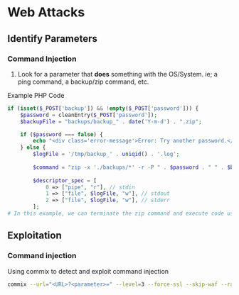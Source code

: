 # Web Attacks

## Identify Parameters
### Command Injection
  1. Look for a parameter that **does** something with the OS/System. ie; a ping command, a backup/zip command, etc.  

Example PHP Code
```php
if (isset($_POST['backup']) && !empty($_POST['password'])) {
    $password = cleanEntry($_POST['password']);
    $backupFile = "backups/backup_" . date('Y-m-d') . ".zip";

    if ($password === false) {
        echo "<div class='error-message'>Error: Try another password.</div>";
    } else {
        $logFile = '/tmp/backup_' . uniqid() . '.log';
       
        $command = "zip -x './backups/*' -r -P " . $password . " " . $backupFile . " .  > " . $logFile . " 2>&1 &";
        
        $descriptor_spec = [
            0 => ["pipe", "r"], // stdin
            1 => ["file", $logFile, "w"], // stdout
            2 => ["file", $logFile, "w"], // stderr
        ];
# In this example, we can terminate the zip command and execute code using the "Password Parameter"
```
## Exploitation
### Command injection
Using commix to detect and exploit command injection
```bash
commix --url="<URL>?<parameter>=" --level=3 --force-ssl --skip-waf --random-agent --cookie="<cookie>"
```
